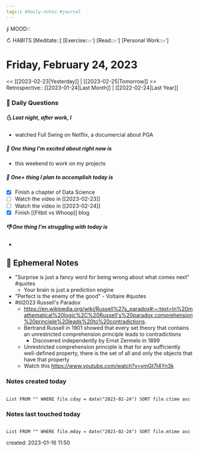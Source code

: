 ```yaml
---
tags:: #daily-notes #journal
---
```


⨑ MOOD::

↻ HABITS
[Meditate::]
[Exercise::✅]
[Read::✅]
[Personal Work::✅]

# Friday, February 24, 2023

\<\< [[2023-02-23|Yesterday]] | [[2023-02-25|Tomorrow]] >>
Retrospective:: [[2023-01-24|Last Month]] | [[2022-02-24|Last Year]]

### 📅 Daily Questions

##### 🌜 Last night, after work, I

- watched Full Swing on Netflix, a documercial about PGA

##### 🙌 One thing I'm excited about right now is

- this weekend to work on my projects

##### 🚀 One+ thing I plan to accomplish today is

- [x] Finish a chapter of Data Science
- [ ] Watch the video in [[2023-02-23]]
- [ ] Watch the video in [[2023-02-24]]
- [x] Finish [[Fitbit vs Whoop]] blog

##### 👎 One thing I'm struggling with today is

-

## 📝 Ephemeral Notes

- "Surprise is just a fancy word for being wrong about what comes next" #quotes
	- Your brain is just a prediction engine
- "Perfect is the enemy of the good" - Voltaire #quotes
- #til2023 Russell's Paradox
	- https://en.wikipedia.org/wiki/Russell%27s_paradox#:~:text=In%20mathematical%20logic%2C%20Russell's%20paradox,comprehension%20principle%20leads%20to%20contradictions.
	- Bertrand Russell in 1901 showed that every set theory that contains an unrestricted comprehension principle leads to contradictions
		- Discovered independently by Ernst Zermelo in 1899
	- Unrestricted comprehension principle is that for any sufficiently well-defined property, there is the set of all and only the objects that have that property
	- Watch this https://www.youtube.com/watch?v=ymGt7I4Yn3k


### Notes created today

```dataview

List FROM "" WHERE file.cday = date("2023-02-24") SORT file.ctime asc

```

### Notes last touched today

```dataview

List FROM "" WHERE file.mday = date("2023-02-24") SORT file.mtime asc

```

created: 2023-01-16 11:50

